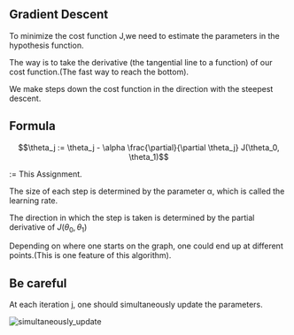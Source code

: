 ## Gradient Descent

To minimize the cost function J,we need to estimate the parameters in the hypothesis function.

The way is to take the derivative (the tangential line to a function) of our cost function.(The fast way to reach the bottom).

We make steps down the cost function in the direction with the steepest descent.

## Formula

$$\theta_j := \theta_j - \alpha \frac{\partial}{\partial \theta_j} J(\theta_0, \theta_1)$$

:= This Assignment.

The size of each step is determined by the parameter α, which is called the learning rate.

The direction in which the step is taken is determined by the partial derivative of $J(\theta_0,\theta_1)$

Depending on where one starts on the graph, one could end up at different points.(This is one feature of this algorithm).

## Be careful

At each iteration j, one should simultaneously update the parameters.

![simultaneously_update](https://github.com/chanchann/MIT-machine-learning-notes/blob/master/img/Simultaneous_update.png?raw=true)
